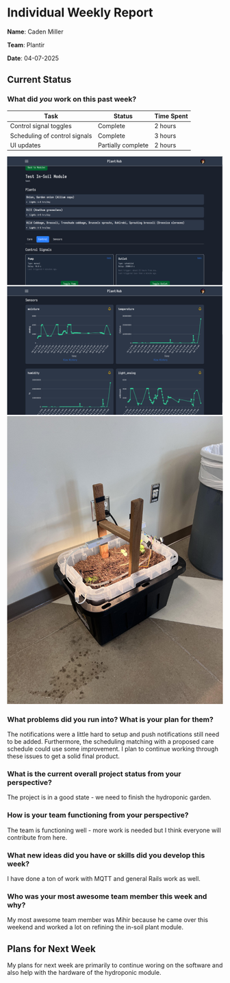 # Individual Weekly Report

**Name**: Caden Miller

**Team**: Plantir

**Date**: 04-07-2025

## Current Status

### What did _you_ work on this past week?

| Task | Status | Time Spent | 
| ---- | ------ | ---------- |
|Control signal toggles|Complete|2 hours|
|Scheduling of control signals|Complete|3 hours|
|UI updates|Partially complete|2 hours|

![UI7](./assets/UI7.png)
![UI8](./assets/UI8.png)
![In-soil system](./assets/pot4.jpg)

### What problems did you run into? What is your plan for them?
The notifications were a little hard to setup and push notifications still need to be added. Furthermore, the scheduling matching with a proposed care schedule could use some improvement. I plan to continue working through these issues to get a solid final product. 


### What is the current overall project status from your perspective? 
The project is in a good state - we need to finish the hydroponic garden.


### How is your team functioning from your perspective?
The team is functioning well - more work is needed but I think everyone will contribute from here.


### What new ideas did you have or skills did you develop this week?
I have done a ton of work with MQTT and general Rails work as well.


### Who was your most awesome team member this week and why?
My most awesome team member was Mihir because he came over this weekend and worked a lot on refining the in-soil plant module. 


## Plans for Next Week
My plans for next week are primarily to continue woring on the software and also help with the hardware of the hydroponic module.
